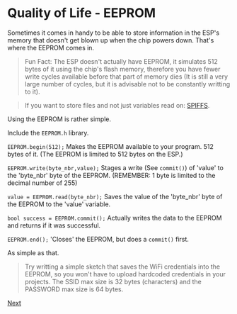 # Quality of Life - EEPROM

Sometimes it comes in handy to be able to store information in the ESP's memory that doesn't get blown up when the chip powers down.
That's where the EEPROM comes in.

> Fun Fact: The ESP doesn't actually have EEPROM, it simulates 512 bytes of it using the chip's flash memory, therefore you have fewer write cycles available before that part of memory dies (It is still a very large number of cycles, but it is advisable not to be constantly writting to it).

> If you want to store files and not just variables read on: [SPIFFS](https://github.com/esp8266/Arduino/blob/master/doc/filesystem.md).

Using the EEPROM is rather simple.

Include the <code>EEPROM.h</code> library.

<code>EEPROM.begin(512);</code> Makes the EEPROM available to your program. 512 bytes of it. (The EEPROM is limited to 512 bytes on the ESP.)

<code>EEPROM.write(byte_nbr,value);</code> Stages a write (See <code>commit()</code>) of 'value' to the 'byte_nbr' byte of the EEPROM. (REMEMBER: 1 byte is limited to the decimal number of 255)

<code>value = EEPROM.read(byte_nbr);</code> Saves the value of the 'byte_nbr' byte of the EEPROM to the 'value' variable.

<code>bool success = EEPROM.commit();</code> Actually writes the data to the EEPROM and returns if it was successful.

<code>EEPROM.end();</code> 'Closes' the EEPROM, but does a <code>commit()</code> first.

As simple as that.

> Try writting a simple sketch that saves the WiFi credentials into the EEPROM, so you won't have to upload hardcoded credentials in your projects.
> The SSID max size is 32 bytes (characters) and the PASSWORD max size is 64 bytes.

[Next](./ex6.md)